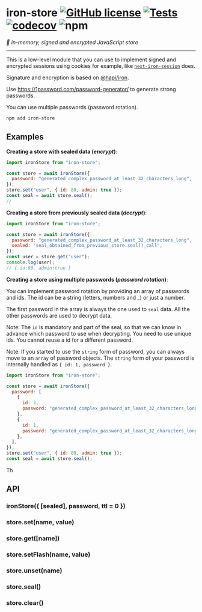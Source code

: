 # iron-store [![GitHub license](https://img.shields.io/github/license/vvo/iron-store?style=flat)](https://github.com/vvo/iron-store/blob/master/LICENSE) [![Tests](https://github.com/vvo/iron-store/workflows/CI/badge.svg)](https://github.com/vvo/iron-store/actions) [![codecov](https://codecov.io/gh/vvo/iron-store/branch/master/graph/badge.svg)](https://codecov.io/gh/vvo/iron-store) ![npm](https://img.shields.io/npm/v/iron-store)

_🧿 in-memory, signed and encrypted JavaScript store_

---

This is a low-level module that you can use to implement signed and encrypted sessions using cookies for example, like [`next-iron-session`](https://github.com/vvo/next-iron-session) does.

Signature and encryption is based on [@hapi/iron](https://hapi.dev/family/iron/).

Use https://1password.com/password-generator/ to generate strong passwords.

You can use multiple passwords (password rotation).

```bash
npm add iron-store
```

## Examples

**Creating a store with sealed data (_encrypt_)**:

```js
import ironStore from "iron-store";

const store = await ironStore({
  password: "generated_complex_password_at_least_32_characters_long",
});
store.set("user", { id: 80, admin: true });
const seal = await store.seal();
//
```

**Creating a store from previously sealed data (_decrypt_)**:

```js
import ironStore from "iron-store";

const store = await ironStore({
  password: "generated_complex_password_at_least_32_characters_long",
  sealed: "seal_obtained_from_previous_store.seal()_call",
});
const user = store.get("user");
console.log(user);
// { id:80, admin:true }
```

**Creating a store using multiple passwords (_password rotation_)**:

You can implement password rotation by providing an array of passwords and ids. The id can be a string (letters, numbers and \_) or just a number.

The first password in the array is always the one used to `seal` data. All the other passwords are used to decrypt data.

Note: The `id` is mandatory and part of the seal, so that we can know in advance which password to use when decrypting. You need to use unique ids. You cannot reuse a id for a different password.

Note: If you started to use the `string` form of password, you can always move to an `array` of password objects. The `string` form of your password is internally handled as `{ id: 1, password }`.

```js
import ironStore from "iron-store";

const store = await ironStore({
  password: [
    {
      id: 2,
      password: "generated_complex_password_at_least_32_characters_long",
    },
    {
      id: 1,
      password: "generated_complex_password_at_least_32_characters_long",
    },
  ],
});
store.set("user", { id: 80, admin: true });
const seal = await store.seal();
```

Th

## API

### ironStore({ [sealed], password, ttl = 0 })

### store.set(name, value)

### store.get([name])

### store.setFlash(name, value)

### store.unset(name)

### store.seal()

### store.clear()
